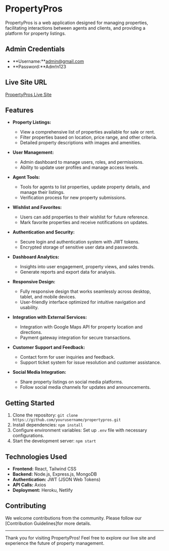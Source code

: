 # PropertyPros

PropertyPros is a web application designed for managing properties, facilitating interactions between agents and clients, and providing a platform for property listings.

## Admin Credentials

- **Username:**admin@gmail.com
- **Password:**Adm!n123

## Live Site URL

[PropertyPros Live Site](https://roaring-lamington-45d3b6.netlify.app)

## Features

- **Property Listings:**

  - View a comprehensive list of properties available for sale or rent.
  - Filter properties based on location, price range, and other criteria.
  - Detailed property descriptions with images and amenities.

- **User Management:**

  - Admin dashboard to manage users, roles, and permissions.
  - Ability to update user profiles and manage access levels.

- **Agent Tools:**

  - Tools for agents to list properties, update property details, and manage their listings.
  - Verification process for new property submissions.

- **Wishlist and Favorites:**

  - Users can add properties to their wishlist for future reference.
  - Mark favorite properties and receive notifications on updates.

- **Authentication and Security:**

  - Secure login and authentication system with JWT tokens.
  - Encrypted storage of sensitive user data and passwords.

- **Dashboard Analytics:**

  - Insights into user engagement, property views, and sales trends.
  - Generate reports and export data for analysis.

- **Responsive Design:**

  - Fully responsive design that works seamlessly across desktop, tablet, and mobile devices.
  - User-friendly interface optimized for intuitive navigation and usability.

- **Integration with External Services:**

  - Integration with Google Maps API for property location and directions.
  - Payment gateway integration for secure transactions.

- **Customer Support and Feedback:**

  - Contact form for user inquiries and feedback.
  - Support ticket system for issue resolution and customer assistance.

- **Social Media Integration:**
  - Share property listings on social media platforms.
  - Follow social media channels for updates and announcements.

## Getting Started

1. Clone the repository: `git clone https://github.com/yourusername/propertypros.git`
2. Install dependencies: `npm install`
3. Configure environment variables: Set up `.env` file with necessary configurations.
4. Start the development server: `npm start`

## Technologies Used

- **Frontend:** React, Tailwind CSS
- **Backend:** Node.js, Express.js, MongoDB
- **Authentication:** JWT (JSON Web Tokens)
- **API Calls:** Axios
- **Deployment:** Heroku, Netlify

## Contributing

We welcome contributions from the community. Please follow our [Contribution Guidelines]for more details.

---

Thank you for visiting PropertyPros! Feel free to explore our live site and experience the future of property management.
